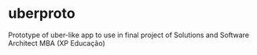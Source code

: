 # uberproto
Prototype of uber-like app to use in final project of Solutions and Software Architect MBA (XP Educação)
